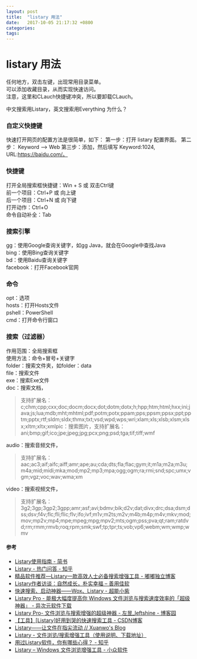 ```yaml
---
layout: post
title:  "listary 用法"
date:   2017-10-05 21:17:32 +0800
categories:  
tags: 
---
```


# listary 用法 #

任何地方，双击左键，出现常用目录菜单。  
可以添加收藏目录，从而实现快速访问。  
注意，这里和CLauch快捷键冲突，所以要卸载CLauch。

中文搜索用Listary，英文搜索用Everything 为什么？

### 自定义快捷键 ###
快速打开网页的配置方法是很简单，如下： 
第一步：打开 listary 配置界面。 
第二步： Keyword —> Web 
第三步：添加，然后填写 Keyword:1024, URL:https://baidu.com/。 

### 快捷键 ###
打开全局搜索框快捷键：Win + S 或 双击Ctrl键  
前一个项目：Ctrl+P 或 向上键  
后一个项目：Ctrl+N 或 向下键  
打开动作：Ctrl+O  
命令自动补全：Tab  

### 搜索引擎 ###
gg：使用Google查询关键字，如gg Java，就会在Google中查找Java  
bing：使用Bing查询关键字  
bd：使用Baidu查询关键字  
facebook：打开Facebook官网  


### 命令 ### 

opt：选项  
hosts：打开Hosts文件  
pshell：PowerShell  
cmd：打开命令行窗口  


### 搜索（过滤器） ###
作用范围：全局搜索框  
使用方法：命令+冒号+关键字  
folder：搜索文件夹，如folder：data  
file：搜索文件  
exe：搜索Exe文件  
doc：搜索文档，
>
> 支持扩展名：c;chm;cpp;cxx;doc;docm;docx;dot;dotm;dotx;h;hpp;htm;html;hxx;ini;java;js;lua;mdb;mht;mhtml;pdf;potm;potx;ppam;pps;ppsm;ppsx;ppt;pptm;pptx;rtf;sldm;sldx;thmx;txt;vsd;wpd;wps;wri;xlam;xls;xlsb;xlsm;xlsx;xltm;xltx;xmlpic：搜索图片，支持扩展名：ani;bmp;gif;ico;jpe;jpeg;jpg;pcx;png;psd;tga;tif;tiff;wmf  

audio：搜索音频文件，
>
> 支持扩展名：aac;ac3;aif;aifc;aiff;amr;ape;au;cda;dts;fla;flac;gym;it;m1a;m2a;m3u;m4a;mid;midi;mka;mod;mp2;mp3;mpa;ogg;ogm;ra;rmi;snd;spc;umx;vgm;vgz;voc;wav;wma;xm  

video：搜索视频文件，
>
> 支持扩展名：3g2;3gp;3gp2;3gpp;amr;asf;avi;bdmv;bik;d2v;dat;divx;drc;dsa;dsm;dss;dsv;f4v;flc;fli;flic;flv;ifo;ivf;m1v;m2ts;m2v;m4b;m4p;m4v;mkv;mod;mov;mp2v;mp4;mpe;mpeg;mpg;mpv2;mts;ogm;pss;pva;qt;ram;ratdvd;rm;rmm;rmvb;roq;rpm;smk;swf;tp;tpr;ts;vob;vp6;webm;wm;wmp;wmv

#### 参考 ####

* [Listary使用指南 - 简书](http://www.jianshu.com/p/dc8fe09591a1)
* [Listary - 热门问答 - 知乎](https://www.zhihu.com/topic/19847885/hot)
* [精品软件推荐—Listary一款高效人士必备搜索增强工具 - 嘟嘟独立博客](http://tengj.top/2017/03/18/listary/)
* [Listary作者访谈：自然成长，朴实幸福 – 善用佳软](https://xbeta.info/listary-interview.htm)
* [快速搜索、启动神器——Wox、Listary - 超能小紫](https://www.mokeyjay.com/archives/1114)
* [Listary Pro - 能极大幅度提高你 Windows 文件浏览与搜索速度效率的「超级神器」 - 异次元软件下载](http://www.iplaysoft.com/listary.html)
* [Listary Pro- 文件浏览与搜索增强的超级神器 - 左昱_leftshine - 博客园](http://www.cnblogs.com/leftshine/p/Listary.html)
* [【工具】[Listary]好用到哭的快速搜索工具 - CSDN博客](http://blog.csdn.net/pillarpeng/article/details/53353713)
* [Listary——让文件在指尖流动 // Xuanwo's Blog](https://xuanwo.org/2015/07/28/listary/)
* [Listary - 文件浏览/搜索增强工具（使用说明、下载地址）](http://www.hangge.com/blog/cache/detail_1633.html)
* [用过Listary软件，你有哪些心得？ - 知乎](https://www.zhihu.com/question/21131318)
* [Listary – Windows 文件浏览增强工具 - 小众软件](https://www.appinn.com/listary/)